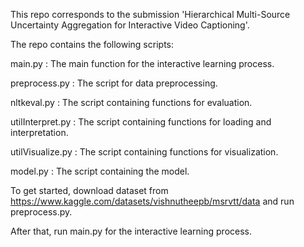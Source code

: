 
This repo corresponds to the submission 'Hierarchical Multi-Source Uncertainty Aggregation for Interactive Video Captioning'.

The repo contains the following scripts:

main.py : The main function for the interactive learning process.

preprocess.py : The script for data preprocessing.

nltkeval.py : The script containing functions for evaluation.

utilInterpret.py : The script containing functions for loading and interpretation.

utilVisualize.py : The script containing functions for visualization.

model.py : The script containing the model.

To get started, download dataset from https://www.kaggle.com/datasets/vishnutheepb/msrvtt/data and run preprocess.py.

After that, run main.py for the interactive learning process.